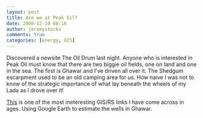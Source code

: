 ```yaml
---
layout: post
title: Are we at Peak Oil?
date: 2008-12-10 08:16
author: jeremystocks
comments: true
categories: [energy, GIS]
---
```

<p>Discovered a newsite The Oil Drum last night. Anyone who is interested in Peak Oil must know that there are two biggie oil fields, one on land and one in the sea. The first is Ghawar and I've driven all over it. The Shedgum escarpment used to be an old camping area for us. How naive I was not to know of the strategic importance of what lay beneath the wheels of my Lada as I drove over it!</p><p><a href="http://satelliteoerthedesert.blogspot.com/2008/01/preface.html">This</a> is one of the most ineteresting GIS/RS links I have come across in ages. Using Google Earth to estimate the wells in Ghawar.</p>
